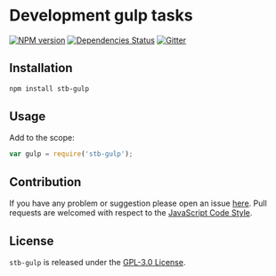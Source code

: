 Development gulp tasks
======================

[![NPM version](https://img.shields.io/npm/v/stb-gulp.svg?style=flat-square)](https://www.npmjs.com/package/stb-gulp)
[![Dependencies Status](https://img.shields.io/david/stbsdk/gulp.svg?style=flat-square)](https://david-dm.org/stbsdk/gulp)
[![Gitter](https://img.shields.io/badge/gitter-join%20chat-blue.svg?style=flat-square)](https://gitter.im/DarkPark/stb)


## Installation ##

```bash
npm install stb-gulp
```


## Usage ##

Add to the scope:

```js
var gulp = require('stb-gulp');
```


## Contribution ##

If you have any problem or suggestion please open an issue [here](https://github.com/stbsdk/gulp/issues).
Pull requests are welcomed with respect to the [JavaScript Code Style](https://github.com/DarkPark/jscs).


## License ##

`stb-gulp` is released under the [GPL-3.0 License](http://opensource.org/licenses/GPL-3.0).
